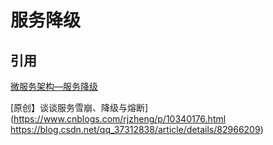 # 服务降级


## 引用

[微服务架构—服务降级](https://blog.csdn.net/ityouknow/article/details/81230412)

[原创】谈谈服务雪崩、降级与熔断](https://www.cnblogs.com/rjzheng/p/10340176.html
https://blog.csdn.net/qq_37312838/article/details/82966209)